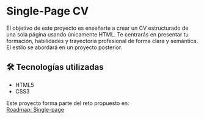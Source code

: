 # Single-Page CV

El objetivo de este proyecto es enseñarte a crear un CV estructurado de una sola página usando únicamente HTML. Te centrarás en presentar tu formación, habilidades y trayectoria profesional de forma clara y semántica. El estilo se abordará en un proyecto posterior.

## 🛠️ Tecnologías utilizadas

- HTML5
- CSS3

Este proyecto forma parte del reto propuesto en:  
[Roadmap: Single-page](https://roadmap.sh/projects/single-page-cv)
